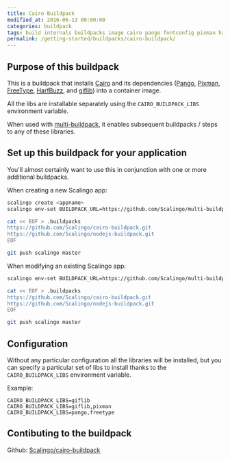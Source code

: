 ```yaml
---
title: Cairo Buildpack
modified_at: 2016-06-13 00:00:00
categories: buildpack
tags: build internals buildpacks image cairo pango fontconfig pixman harfbuzz gitlib
permalink: /getting-started/buildpacks/cairo-buildpack/
---
```


## Purpose of this buildpack

This is a buildpack that installs [Cairo](http://cairographics.org/) and
its dependencies ([Pango](http://www.pango.org/), [Pixman](http://pixman.org/),
[FreeType](http://www.freetype.org/),
[HarfBuzz](http://www.freedesktop.org/wiki/Software/HarfBuzz/), and
[giflib](http://giflib.sourceforge.net/)) into a container image.

All the libs are installable separately using the `CAIRO_BUILDPACK_LIBS`
environment variable.

When used with
[multi-buildpack](https://github.com/Scalingo/multi-buildpack),
it enables subsequent buildpacks / steps to any of these libraries.

## Set up this buildpack for your application

You'll almost certainly want to use this in conjunction with one or more
additional buildpacks.

When creating a new Scalingo app:

```bash
scalingo create <appname>
scalingo env-set BUILDPACK_URL=https://github.com/Scalingo/multi-buildpack.git

cat << EOF > .buildpacks
https://github.com/Scalingo/cairo-buildpack.git
https://github.com/Scalingo/nodejs-buildpack.git
EOF

git push scalingo master
```

When modifying an existing Scalingo app:

```bash
scalingo env-set BUILDPACK_URL=https://github.com/Scalingo/multi-buildpack.git

cat << EOF > .buildpacks
https://github.com/Scalingo/cairo-buildpack.git
https://github.com/Scalingo/nodejs-buildpack.git
EOF

git push scalingo master
```

## Configuration

Without any particular configuration all the libraries will be installed, but you can specify
a particular set of libs to install thanks to the `CAIRO_BUILDPACK_LIBS` environment variable.

Example:

```
CAIRO_BUILDPACK_LIBS=giflib
CAIRO_BUILDPACK_LIBS=giflib,pixman
CAIRO_BUILDPACK_LIBS=pango,freetype
```

## Contibuting to the buildpack

Github: [Scalingo/cairo-buildpack](https://github.com/Scalingo/cairo-buildpack#hacking-building-librairies)
